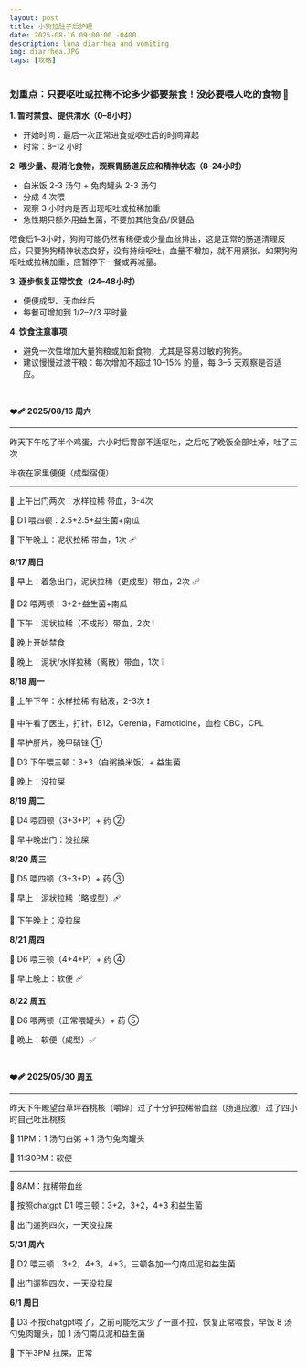 ```yaml
---
layout: post
title: 小狗拉肚子后护理
date: 2025-08-16 09:00:00 -0400
description: luna diarrhea and vomiting
img: diarrhea.JPG
tags: [攻略]
---
```





### 划重点：只要呕吐或拉稀不论多少都要禁食！没必要喂人吃的食物 🚫



**1. 暂时禁食、提供清水（0–8小时）**

- 开始时间：最后一次正常进食或呕吐后的时间算起
- 时常：8–12 小时


**2. 喂少量、易消化食物，观察胃肠道反应和精神状态（8–24小时）**

- 白米饭 2-3 汤勺 + 兔肉罐头 2-3 汤勺
- 分成 4 次喂
- 观察 3 小时内是否出现呕吐或拉稀加重
- 急性期只额外用益生菌，不要加其他食品/保健品

喂食后1–3小时，狗狗可能仍然有稀便或少量血丝排出，这是正常的肠道清理反应，只要狗狗精神状态良好，没有持续呕吐，血量不增加，就不用紧张。如果狗狗呕吐或拉稀加重，应暂停下一餐或再减量。


**3. 逐步恢复正常饮食（24–48小时）**

- 便便成型、无血丝后
- 每餐可增加到 1/2–2/3 平时量


**4. 饮食注意事项**

- 避免一次性增加大量狗粮或加新食物，尤其是容易过敏的狗狗。
- 建议慢慢过渡干粮：每次增加不超过 10–15% 的量，每 3–5 天观察是否适应。

<br>

**❤️‍🩹 2025/08/16 周六**

<hr>

昨天下午吃了半个鸡蛋，六小时后胃部不适呕吐，之后吃了晚饭全部吐掉，吐了三次

半夜在家里便便（成型宿便）

<hr>

🔔 上午出门两次：水样拉稀 带血，3-4次

🥣 D1 喂四顿：2.5+2.5+益生菌+南瓜

💩 下午晚上：泥状拉稀 带血，1次 🩹


**8/17 周日**

💩 早上：着急出门，泥状拉稀（更成型）带血，2次 🩹

🥣 D2 喂两顿：3+2+益生菌+南瓜

💩 下午：泥状拉稀（不成形）带血，2次 ❕

🚫 晚上开始禁食

💩 晚上：泥状/水样拉稀（离散）带血，1次 ❕

**8/18 周一**

💩 上午下午：水样拉稀 有黏液，2-3次 ❗️

🏥 中午看了医生，打针，B12，Cerenia，Famotidine，血检 CBC，CPL

💊 早护肝片，晚甲硝锉 ①

🥣 D3 下午喂三顿：3+3（白粥换米饭）+ 益生菌

🦮 晚上：没拉屎 


**8/19 周二**

🥣 D4 喂四顿（3+3+P）+ 药 ②

🦮 早中晚出门：没拉屎

**8/20 周三**

🥣 D5 喂四顿（3+3+P）+ 药 ③

💩 早上：泥状拉稀（略成型）🩹

🦮 下午晚上：没拉屎

**8/21 周四**

🥣 D6 喂三顿（4+4+P）+ 药 ④

💩 早上晚上：软便 🩹

**8/22 周五**

🥣 D6 喂两顿（正常喂罐头）+ 药 ⑤

💩 晚上：软便（成型）✅




<br>

**❤️‍🩹 2025/05/30 周五**

<hr>

昨天下午瞭望台草坪吞桃核（嚼碎）过了十分钟拉稀带血丝（肠道应激）过了四小时自己吐出桃核 

🥣 11PM：1 汤勺白粥 + 1 汤勺兔肉罐头

🦮 11:30PM：软便

<hr>

🔔 8AM：拉稀带血丝

🥣 按照chatgpt D1 喂三顿：3+2，3+2，4+3 和益生菌

🦮 出门遛狗四次，一天没拉屎

**5/31 周六** 

🥣 D2 喂三顿：3+2，4+3，4+3，三顿各加一勺南瓜泥和益生菌

🦮 出门遛狗四次，一天没拉屎

**6/1 周日**

🥣 D3 不按chatgpt喂了，之前可能吃太少了一直不拉，恢复正常喂食，早饭 8 汤勺兔肉罐头，加 1 汤勺南瓜泥和益生菌

🦮 下午3PM 拉屎，正常
